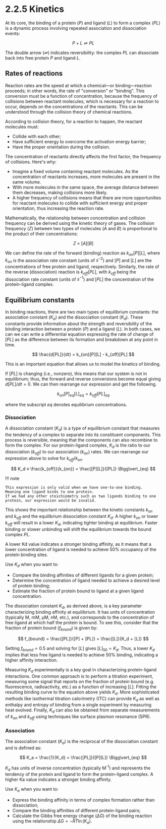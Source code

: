 # 2.2.5 Kinetics

At its core, the binding of a protein ($P$) and ligand ($L$) to form a complex ($PL$) is a dynamic process involving repeated association and dissociation events:

$$
P + L \rightleftharpoons PL
$$

The double arrow ($\rightleftharpoons$) indicates reversibility: the complex $PL$ can dissociate back into free protein $P$ and ligand $L$.

## Rates of reactions

Reaction rates are the speed at which a chemical&mdash;or binding&mdash;reaction proceeds; in other words, the rate of "conversion" or "binding".
This conversion must be a function of concentration, because the frequency of collisions between reactant molecules, which is necessary for a reaction to occur, depends on the concentrations of the reactants.
This can be understood through the collision theory of chemical reactions.

According to collision theory, for a reaction to happen, the reactant molecules must:

-   Collide with each other;
-   Have sufficient energy to overcome the activation energy barrier;
-   Have the proper orientation during the collision.

The concentration of reactants directly affects the first factor, the frequency of collisions.
Here's why:

-   Imagine a fixed volume containing reactant molecules. As the concentration of reactants increases, more molecules are present in the same volume.
-   With more molecules in the same space, the average distance between them decreases, making collisions more likely.
-   A higher frequency of collisions means that there are more opportunities for reactant molecules to collide with sufficient energy and proper orientation, thus increasing the reaction rate.

Mathematically, the relationship between concentration and collision frequency can be derived using the kinetic theory of gases.
The collision frequency ($Z$) between two types of molecules ($A$ and $B$) is proportional to the product of their concentrations:

$$
Z \; \propto \; [A][B]
$$

We can define the rate of the forward (binding) reaction as $k_{on}[P][L]$, where $k_{on}$ is the association rate constant (units of $s^{-2}$) and $[P]$ and $[L]$ are the concentrations of free protein and ligand, respectively.
Similarly, the rate of the reverse (dissociation) reaction is $k_{off}[PL]$, with $k_{off}$ being the dissociation rate constant (units of $s^{-1}$) and $[PL]$ the concentration of the protein-ligand complex.

## Equilibrium constants

In binding reactions, there are two main types of equilibrium constants: the association constant ($K_a$) and the dissociation constant ($K_d$).
These constants provide information about the strength and reversibility of the binding interaction between a protein ($P$) and a ligand ($L$).
In both cases, we can we can write a differential equation expressing the rate of change of $[PL]$ as the difference between its formation and breakdown at any point in time.

$$
\frac{d[PL]}{dt} = k_{on}[P][L] - k_{off}[PL]
$$

This is an important equation that allows us to model the kinetics of binding.

If $[PL]$ is changing (i.e., nonzero), this means that our system is not in equilibrium; thus, the forward and reverse conversions become equal giving $d[PL]/dt = 0$.
We can then rearrange our expression and get the following.

$$
k_{on}[P]_{eq}[L]_{eq} = k_{off}[PL]_{eq}
$$

where the subscript $eq$ denotes equilibrium concentrations.

### Dissociation

A dissociation constant ($K_d$) is a type of equilibrium constant that measures the tendency of a complex to separate into its constituent components.
This process is reversible, meaning that the components can also recombine to form the complex.
For our protein-ligand complex, $K_d$ is the ratio to our dissociation ($k_{off}$) to our association ($k_{on}$) rates.
We can rearrange our expression above to solve for $k_{off} / k_{on}$.

$$
K_d ≡ \frac{k_{off}}{k_{on}} = \frac{[P][L]}{[PL]} \Bigg\vert_{eq}
$$

!!! note

    This expression is only valid when we have one-to-one binding.
    Meaning one ligand binds to one protein.
    If we had any other stoichiometry such as two ligands binding to one protein, our expression would be invalid.

This shows the important relationship between the kinetic constants $k_{on}$ and $k_{off}$ and the equilibrium dissociation constant $K_d$.
A higher $k_{on}$ or lower $k_{off}$ will result in a lower $K_d$, indicating tighter binding at equilibrium.
Faster binding or slower unbinding will shift the equilibrium towards the bound complex $PL$.

A lower Kd value indicates a stronger binding affinity, as it means that a lower concentration of ligand is needed to achieve 50% occupancy of the protein binding sites.

Use $K_d$ when you want to:

-   Compare the binding affinities of different ligands for a given protein;
-   Determine the concentration of ligand needed to achieve a desired level of protein binding;
-   Estimate the fraction of protein bound to ligand at a given ligand concentration.

The dissociation constant $K_d$, as derived above, is a key parameter characterizing binding affinity at equilibrium.
It has units of concentration (typically M, mM, μM, nM, etc.), and corresponds to the concentration of free ligand at which half the protein is bound.
To see this, consider that the fraction of protein bound ($f_{bound}$) is given by:  

$$
f_{bound} = \frac{[PL]}{[P] + [PL]} = \frac{[L]}{K_d + [L]}
$$

Setting $f_{bound} = 0.5$ and solving for $[L]$ gives $[L]_{50} = K_d$.
Thus, a lower $K_d$ implies that less free ligand is needed to achieve 50% binding, indicating a higher affinity interaction.

Measuring $K_d$ experimentally is a key goal in characterizing protein-ligand interactions.
One common approach is to perform a titration experiment, measuring some signal that reports on the fraction of protein bound (e.g. fluorescence, radioactivity, etc.) as a function of increasing $[L]$.
Fitting the resulting binding curve to the equation above yields $K_d$.
More sophisticated methods like isothermal titration calorimetry (ITC) can provide $K_d$ as well as enthalpy and entropy of binding from a single experiment by measuring heat evolved.
Finally, $K_d$ can also be obtained from separate measurements of $k_{on}$ and $k_{off}$ using techniques like surface plasmon resonance (SPR).

### Association

The association constant ($K_a$) is the reciprocal of the dissociation constant and is defined as:

$$
K_a = \frac{1}{K_d} = \frac{[PL]}{[P][L]} \Bigg\vert_{eq}
$$

$K_a$ has units of inverse concentration (typically M<sup>-1</sup>) and represents the tendency of the protein and ligand to form the protein-ligand complex.
A higher Ka value indicates a stronger binding affinity.

Use $K_a$ when you want to:

-   Express the binding affinity in terms of complex formation rather than dissociation;
-   Compare the binding affinities of different protein-ligand pairs;
-   Calculate the Gibbs free energy change ($\Delta G$) of the binding reaction using the relationship $\Delta G = -R T \ln(K_a)$.

<!-- REFERENCES -->

